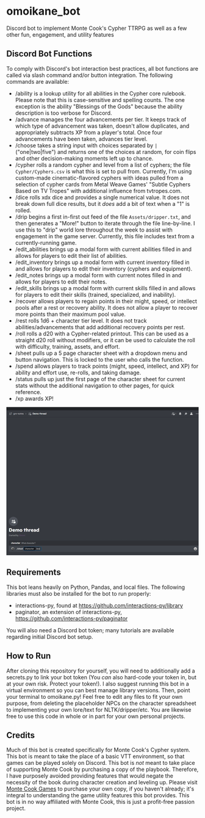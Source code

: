 # omoikane_bot
Discord bot to implement Monte Cook's Cypher TTRPG as well as a few other fun, engagement, and utility features

## Discord Bot Functions
To comply with Discord's bot interaction best practices, all bot functions are called via slash command and/or button integration. The following commands are available:
* /ability is a lookup utility for all abilities in the Cypher core rulebook. Please note that this is case-sensitive and spelling counts. The one exception is the ability "Blessings of the Gods" because the ability description is too verbose for Discord. 
* /advance manages the four advancements per tier. It keeps track of which type of advancement was taken, doesn't allow duplicates, and appropriately subtracts XP from a player's total. Once four advancements have been taken, advances tier level.
* /choose takes a string input with choices separated by `|` ("one|two|five") and returns one of the choices at random, for coin flips and other decision-making moments left up to chance.
* /cypher rolls a random cypher and level from a list of cyphers; the file `Cypher/Cyphers.csv` is what this is set to pull from. Currently, I'm using custom-made cinematic-flavored cyphers with ideas pulled from a selection of cypher cards from Metal Weave Games' "Subtle Cyphers Based on TV Tropes" with additional influence from tvtropes.com.
* /dice rolls xdx dice and provides a single numerical value. It does not break down full dice results, but it *does* add a bit of text when a "1" is rolled.
* /drip begins a first in-first out feed of the file `Assets/dripper.txt`, and then generates a "More!" button to iterate through the file line-by-line. I use this to "drip" world lore throughout the week to assist with engagement in the game server. Currently, this file includes text from a currently-running game.
* /edit_abilities brings up a modal form with current abilities filled in and allows for players to edit their list of abilities.
* /edit_inventory brings up a modal form with current inventory filled in and allows for players to edit their inventory (cyphers and equipment).
* /edit_notes brings up a modal form with current notes filled in and allows for players to edit their notes.
* /edit_skills brings up a modal form with current skills filled in and allows for players to edit their skills (trained, specialized, and inability).
* /recover allows players to regain points in their might, speed, or intellect pools after a rest or recovery ability. It does not allow a player to recover more points than their maximum pool value.
* /rest rolls 1d6 + character tier level. It does not track abilities/advancements that add additional recovery points per rest.
* /roll rolls a d20 with a Cypher-related printout. This can be used as a straight d20 roll without modifiers, or it can be used to calculate the roll with difficulty, training, assets, and effort. 
* /sheet pulls up a 5 page character sheet with a dropdown menu and button navigation. This is locked to the user who calls the function.
* /spend allows players to track points (might, speed, intellect, and XP) for ability and effort use, re-rolls, and taking damage.
* /status pulls up just the first page of the character sheet for current stats without the additional navigation to other pages, for quick reference.
* /xp awards XP! 

![Cypher utility demo](https://github.com/sustrev/omoikane_bot/blob/main/Demo/cypher_util_demo.gif?raw=true)

## Requirements
This bot leans heavily on Python, Pandas, and local files. The following libraries must also be installed for the bot to run properly:
* interactions-py, found at https://github.com/interactions-py/library
* paginator, an extension of interactions-py, https://github.com/interactions-py/paginator

You will also need a Discord bot token; many tutorials are available regarding initial Discord bot setup.

## How to Run
After cloning this repository for yourself, you will need to additionally add a secrets.py to link your bot token (You *can* also hard-code your token in, but at your own risk. Protect your token!). I also suggest running this bot in a virtual environment so you can best manage library versions. Then, point your terminal to omoikane.py! Feel free to edit any files to fit your own purpose, from deleting the placeholder NPCs on the character spreadsheet to implementing your own lore/text for NLTK/dripper/etc. You are likewise free to use this code in whole or in part for your own personal projects.

## Credits
Much of this bot is created specifically for Monte Cook's Cypher system. This bot is meant to take the place of a basic VTT environment, so that games can be played solely on Discord. This bot is *not* meant to take place of supporting Monte Cook by purchasing a copy of the playbook. Therefore, I have purposely avoided providing features that would negate the necessity of the book during character creation and leveling up. Please visit [Monte Cook Games](https://www.montecookgames.com/store/product/cypher-system-rulebook-2/) to purchase your own copy, if you haven't already; it's integral to understanding the game utility features this bot provides. This bot is in no way affiliated with Monte Cook, this is just a profit-free passion project.

